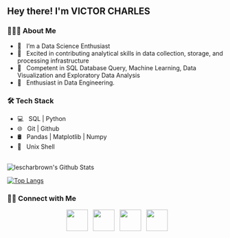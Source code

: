 <h2> Hey there! I'm VICTOR CHARLES

<h3> 👨🏻‍💻 About Me </h3>

- 🔭 &nbsp; I’m a Data Science Enthusiast
- 🤔 &nbsp; Excited in contributing analytical skills in data collection, storage, and processing infrastructure
- 💼 &nbsp; Competent in SQL Database Query, Machine Learning, Data Visualization and Exploratory Data Analysis
- 🌱 &nbsp; Enthusiast in Data Engineering.


<h3>🛠 Tech Stack</h3>

- 💻 &nbsp; SQL | Python 
- 🌐 &nbsp; Git | Github  
- 🛢 &nbsp; Pandas | Matplotlib | Numpy
- 🔧 &nbsp; Unix Shell

<br>

<img align="center" src="https://github-readme-stats.vercel.app/api?username=lescharbrown&include_all_commits=true&count_private=true&show_icons=true&line_height=20&title_color=7A7ADB&icon_color=2234AE&text_color=D3D3D3&bg_color=0,000000,130F40" alt="lescharbrown's Github Stats">

</br>

[![Top Langs](https://github-readme-stats.vercel.app/api/top-langs/?username=lescharbrown&layout=compact&text_color=daf7dc&bg_color=151515)](https://github.com/lescharbrown/github-readme-stats)


<h3> 🤝🏻 Connect with Me </h3>

<p align="center">
&nbsp; <a href="https://twitter.com/lescharbrown" target="_blank" rel="noopener noreferrer"><img src="https://img.icons8.com/plasticine/100/000000/twitter.png" width="50" /></a>  
&nbsp; <a href="https://www.instagram.com/lescharbrown/" target="_blank" rel="noopener noreferrer"><img src="https://img.icons8.com/plasticine/100/000000/instagram-new.png" width="50" /></a>  
&nbsp; <a href="https://www.linkedin.com/in/victorcharles/" target="_blank" rel="noopener noreferrer"><img src="https://img.icons8.com/plasticine/100/000000/linkedin.png" width="50" /></a>
&nbsp; <a href="mailto:vokon34@yahoo.com" target="_blank" rel="noopener noreferrer"><img src="https://img.icons8.com/plasticine/100/000000/gmail.png"  width="50" /></a>
</p>

